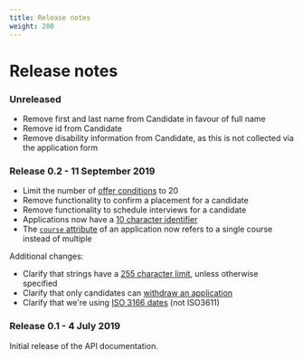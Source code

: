 ```yaml
---
title: Release notes
weight: 200
---
```


# Release notes

### Unreleased

- Remove first and last name from Candidate in favour of full name
- Remove id from Candidate
- Remove disability information from Candidate, as this is not collected via the application form

### Release 0.2 - 11 September 2019

- Limit the number of [offer conditions](/make-an-offer/#attributes) to 20
- Remove functionality to confirm a placement for a candidate
- Remove functionality to schedule interviews for a candidate
- Applications now have a [10 character identifier](/resources-and-their-attributes/#application)
- The [`course` attribute](/retrieve-a_single-application) of an application now refers to a single course instead of multiple

Additional changes:

- Clarify that strings have a [255 character limit](/resources-and-their-attributes/#strings), unless otherwise specified
- Clarify that only candidates can [withdraw an application](/resources-and-their-attributes/#withdrawal)
- Clarify that we're using [ISO 3166 dates](/#codes-and-reference-data) (not ISO3611)

### Release 0.1 - 4 July 2019

Initial release of the API documentation.
